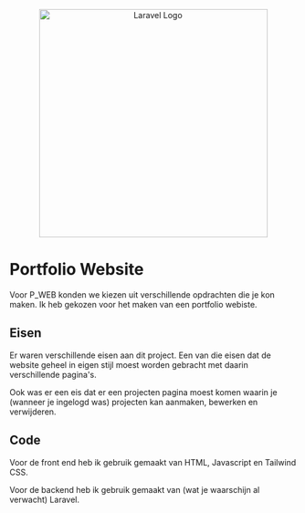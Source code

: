 <p align="center"><a href="https://laravel.com" target="_blank"><img src="https://raw.githubusercontent.com/laravel/art/master/logo-lockup/5%20SVG/2%20CMYK/1%20Full%20Color/laravel-logolockup-cmyk-red.svg" width="400" alt="Laravel Logo"></a></p>


# Portfolio Website

Voor P_WEB konden we kiezen uit verschillende opdrachten die je kon maken. Ik heb gekozen voor het maken van een portfolio webiste.

## Eisen

Er waren verschillende eisen aan dit project. Een van die eisen dat de website geheel in eigen stijl moest worden gebracht met daarin verschillende pagina's.

Ook was er een eis dat er een projecten pagina moest komen waarin je (wanneer je ingelogd was) projecten kan aanmaken, bewerken en verwijderen.

## Code

Voor de front end heb ik gebruik gemaakt van HTML, Javascript en Tailwind CSS.

Voor de backend heb ik gebruik gemaakt van (wat je waarschijn al verwacht) Laravel.

